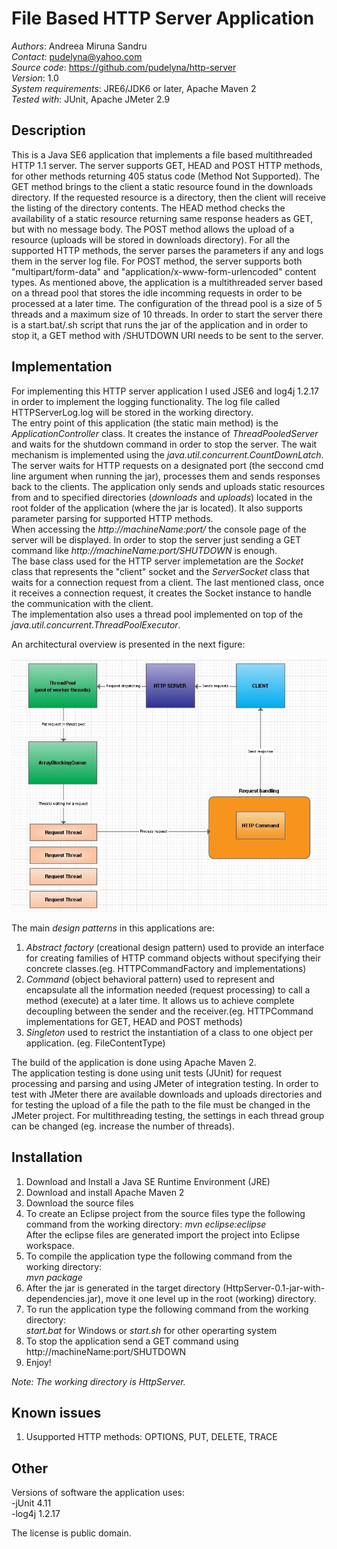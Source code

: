 File Based HTTP Server Application
================================

*Authors*: Andreea Miruna Sandru  
*Contact*: pudelyna@yahoo.com  
*Source code*: https://github.com/pudelyna/http-server  
*Version*: 1.0  
*System requirements*: JRE6/JDK6 or later, Apache Maven 2  
*Tested with*: JUnit, Apache JMeter 2.9  
  
Description
-------------------------

This is a Java SE6 application that implements a file based multithreaded HTTP 1.1 server. The server supports GET, HEAD and POST HTTP methods, for other methods returning 405 status code (Method Not Supported).
The GET method brings to the client a static resource found in the downloads directory. If the requested resource is a directory, then the client will receive the listing of the directory contents. The HEAD method checks the availability of a static resource returning same response headers as GET, but with no message body.
The POST method allows the upload of a resource (uploads will be stored in downloads directory). For all the supported HTTP methods, the server parses the parameters if any and logs them in the server log file.
For POST method, the server supports both "multipart/form-data" and "application/x-www-form-urlencoded" content types.
As mentioned above, the application is a multithreaded server based on a thread pool that stores the idle incomming requests in order to be processed at a later time.
The configuration of the thread pool is a size of 5 threads and a maximum size of 10 threads. 
In order to start the server there is a start.bat/.sh script that runs the jar of the application and in order to stop it, a GET method with /SHUTDOWN URI needs to be sent to the server.
  
Implementation
-------------------------  
For implementing this HTTP server application I used JSE6 and log4j 1.2.17 in order to implement the logging functionality. The log file called HTTPServerLog.log will be stored in the working directory.  
The entry point of this application (the static main method) is the *ApplicationController* class. It creates the instance of *ThreadPooledServer* and waits for the shutdown command in order to stop the server. The wait mechanism is implemented using the 
*java.util.concurrent.CountDownLatch*. The server waits for HTTP requests on a designated port (the seccond cmd line argument when running the jar), processes them and sends responses back to the clients. The application only sends and uploads static resources from and to specified directories (*downloads* and *uploads*) located in the root folder of the application (where the jar is located).
It also supports parameter parsing for supported HTTP methods.  
When accessing the *http://machineName:port/* the console page of the server will be displayed. In order to stop the server just sending a GET command like *http://machineName:port/SHUTDOWN* is enough.  
The base class used for the HTTP server implemetation are the *Socket* class that represents the "client" socket and the *ServerSocket* class that waits for a connection request from a client. The last mentioned class, once it receives a connection request, it creates the Socket instance to handle the communication with the client.  
The implementation also uses a thread pool implemented on top of the *java.util.concurrent.ThreadPoolExecutor*.  

An architectural overview is presented in the next figure:

![](/img/architecture.jpg "Architectural overview")
  
The main *design patterns* in this applications are:  
1. *Abstract factory* (creational design pattern) used to provide an interface for creating families of HTTP command objects without specifying their concrete classes.(eg. HTTPCommandFactory and implementations)  
2. *Command* (object behavioral pattern) used to represent and encapsulate all the information needed (request processing) to call a method (execute) at a later time. It allows us to achieve complete decoupling between the sender and the receiver.(eg. HTTPCommand implementations for GET, HEAD and POST methods)  
3. *Singleton* used to restrict the instantiation of a class to one object per application. (eg. FileContentType)  
  
The build of the application is done using Apache Maven 2.  
The application testing is done using unit tests (JUnit) for request processing and parsing and using JMeter of integration testing. In order to test with JMeter there are available downloads and uploads directories and for testing the upload of a file the path to the file must be changed in the JMeter project. For multithreading testing, the settings in each thread group can be changed (eg. increase the number of threads).  
  
Installation 
-------------------------   
1. 	Download and Install a Java SE Runtime Environment (JRE)  
2. 	Download and install Apache Maven 2  
3. 	Download the source files  
4. 	To create an Eclipse project from the source files type the following command from the working directory:
	*mvn eclipse:eclipse*  
	After the eclipse files are generated import the project into Eclipse workspace.  
5. 	To compile the application type the following command from the working directory:  
        *mvn package*  
6. 	After the jar is generated in the target directory (HttpServer-0.1-jar-with-dependencies.jar), move it one level up in the root (working) directory.  
7. 	To run the application type the following command from the working directory:  
        *start.bat* for Windows or *start.sh* for other operarting system 
8. 	To stop the application send a GET command using http://machineName:port/SHUTDOWN  
9.	Enjoy!  
  
*Note: The working directory is HttpServer.*
  	  
Known issues
-------------------------

1. Usupported HTTP methods:  OPTIONS, PUT, DELETE, TRACE  
  
Other
-------------------------

Versions of software the application uses:  
-jUnit 4.11  
-log4j 1.2.17  
  
The license is public domain. 



